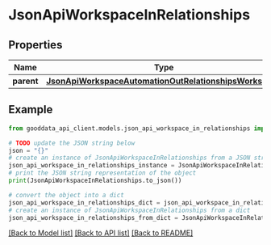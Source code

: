 # JsonApiWorkspaceInRelationships


## Properties

Name | Type | Description | Notes
------------ | ------------- | ------------- | -------------
**parent** | [**JsonApiWorkspaceAutomationOutRelationshipsWorkspace**](JsonApiWorkspaceAutomationOutRelationshipsWorkspace.md) |  | [optional] 

## Example

```python
from gooddata_api_client.models.json_api_workspace_in_relationships import JsonApiWorkspaceInRelationships

# TODO update the JSON string below
json = "{}"
# create an instance of JsonApiWorkspaceInRelationships from a JSON string
json_api_workspace_in_relationships_instance = JsonApiWorkspaceInRelationships.from_json(json)
# print the JSON string representation of the object
print(JsonApiWorkspaceInRelationships.to_json())

# convert the object into a dict
json_api_workspace_in_relationships_dict = json_api_workspace_in_relationships_instance.to_dict()
# create an instance of JsonApiWorkspaceInRelationships from a dict
json_api_workspace_in_relationships_from_dict = JsonApiWorkspaceInRelationships.from_dict(json_api_workspace_in_relationships_dict)
```
[[Back to Model list]](../README.md#documentation-for-models) [[Back to API list]](../README.md#documentation-for-api-endpoints) [[Back to README]](../README.md)


